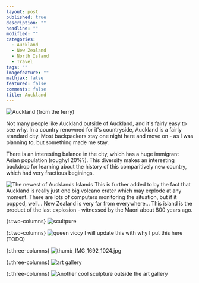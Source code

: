 ```yaml
---
layout: post
published: true
description: ""
headline: ""
modified: ""
categories: 
  - Auckland
  - New Zealand
  - North Island
  - Travel
tags: ""
imagefeature: ""
mathjax: false
featured: false
comments: false
title: Auckland
---
```


![Auckland (from the ferry)]({{site.baseurl}}/images/a1_thumb_IMG_7603_1024.jpg)

Not many people like Auckland outside of Auckland, and it's fairly easy to see why. In a country renowned for it's countryside, Auckland is a fairly standard city. Most backpackers stay one night here and move on - as I was planning to, but something made me stay.

There is an interesting balance in the city, which has a huge immigrant Asian population (roughyl 20%?). This diversity makes an interesting backdrop for  learning about the history of this comparitively new country, which had very fractious beginings.

![The newest of Aucklands Islands]({{site.baseurl}}/images/a2thumb_IMG_1701_1024.jpg)
This is further added to by the fact that Auckland is really just one big volcano crater which may explode at any moment. There are lots of computers monitoring the situation, but if it popped, well... New Zealand is very far from everywhere... This island is the product of the last explosion - witnessed by the Maori about 800 years ago. 

{:.two-columns}
![scultpure]({{site.baseurl}}/images/thumb_IMG_1685_1024.jpg)

{:.two-columns}
![queen viccy]({{site.baseurl}}/images/thumb_IMG_1696_1024.jpg)
I will update this with why I put this here (TODO) 

{:.three-columns}
![thumb_IMG_1692_1024.jpg]({{site.baseurl}}/images/thumb_IMG_1692_1024.jpg)

{:.three-columns}
![art gallery]({{site.baseurl}}/images/thumb_IMG_1714_1024.jpg)

{:.three-columns}
![Another cool sculpture outside the art gallery]({{site.baseurl}}/images/thumb_IMG_1694_1024.jpg)
